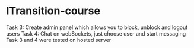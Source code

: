 # ITransition-course
Task 3: Create admin panel which allows you to block, unblock and logout users 
Task 4: Chat on webSockets, just choose user and start messaging
Task 3 and 4 were tested on hosted server
